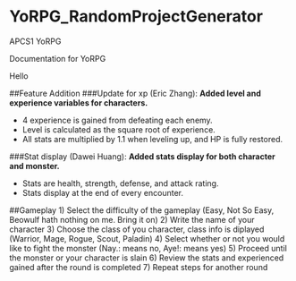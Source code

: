 # YoRPG_RandomProjectGenerator
APCS1 YoRPG

Documentation for YoRPG

Hello

##Feature Addition
###Update for xp (Eric Zhang):
**Added level and experience variables for characters.**  
* 4 experience is gained from defeating each enemy.  
* Level is calculated as the square root of experience.  
* All stats are multiplied by 1.1 when leveling up, and HP is fully restored.  
	
###Stat display (Dawei Huang):
**Added stats display for both character and monster.**  
* Stats are health, strength, defense, and attack rating.  
* Stats display at the end of every encounter.  
	
##Gameplay
	1) Select the difficulty of the gameplay (Easy, Not So Easy, Beowulf hath nothing on me. Bring it on)
	2) Write the name of your character
	3) Choose the class of you character, class info is diplayed (Warrior, Mage, Rogue, Scout, Paladin)
	4) Select whether or not you would like to fight the monster (Nay.: means no, Aye!: means yes)
	5) Proceed until the monster or your character is slain
	6) Review the stats and experienced gained after the round is completed
	7) Repeat steps for another round
